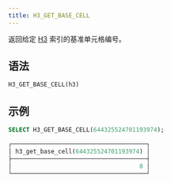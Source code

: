 ```yaml
---
title: H3_GET_BASE_CELL
---
```


返回给定 [H3](https://eng.uber.com/h3/) 索引的基准单元格编号。

## 语法

```sql
H3_GET_BASE_CELL(h3)
```

## 示例

```sql
SELECT H3_GET_BASE_CELL(644325524701193974);

┌──────────────────────────────────────┐
│ h3_get_base_cell(644325524701193974) │
├──────────────────────────────────────┤
│                                    8 │
└──────────────────────────────────────┘
```